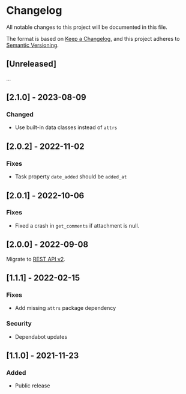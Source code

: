 # Changelog

All notable changes to this project will be documented in this file.

The format is based on [Keep a Changelog](https://keepachangelog.com/en/1.0.0/),
and this project adheres to [Semantic Versioning](https://semver.org/spec/v2.0.0.html).

## [Unreleased]

...

## [2.1.0] - 2023-08-09

### Changed

- Use built-in data classes instead of `attrs`

## [2.0.2] - 2022-11-02

### Fixes

- Task property `date_added` should be `added_at`

## [2.0.1] - 2022-10-06

### Fixes

- Fixed a crash in `get_comments` if attachment is null.

## [2.0.0] - 2022-09-08

Migrate to [REST API v2](https://developer.todoist.com/rest/v2/?python).

## [1.1.1] - 2022-02-15

### Fixes

- Add missing `attrs` package dependency

### Security

- Dependabot updates

## [1.1.0] - 2021-11-23

### Added

- Public release
